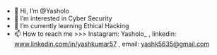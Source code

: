 - 👋 Hi, I’m @Yasholo
- 👀 I’m interested in Cyber Security
- 🌱 I’m currently learning Ethical Hacking
- 📫 How to reach me >>> Instagram: Yasholo_ , linkedin: www.linkedin.com/in/yashkumar57 , email: yashk5635@gmail.com

<!---
Yasholo/Yasholo is a ✨ special ✨ repository because its `README.md` (this file) appears on your GitHub profile.
You can click the Preview link to take a look at your changes.
--->
